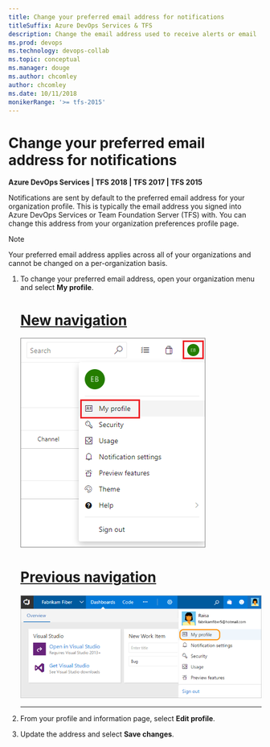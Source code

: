 ```yaml
---
title: Change your preferred email address for notifications
titleSuffix: Azure DevOps Services & TFS
description: Change the email address used to receive alerts or email  notifications managed in Azure DevOps Services or Team Foundation Server (TFS)
ms.prod: devops
ms.technology: devops-collab
ms.topic: conceptual
ms.manager: douge
ms.author: chcomley
author: chcomley
ms.date: 10/11/2018
monikerRange: '>= tfs-2015'
---
```


# Change your preferred email address for notifications

**Azure DevOps Services | TFS 2018 | TFS 2017 | TFS 2015**

Notifications are sent by default to the preferred email address for your organization profile. This is typically the email address you signed into Azure DevOps Services or Team Foundation Server (TFS) with. You can change this address from your organization preferences profile page.

> [!NOTE]
> Your preferred email address applies across all of your organizations and cannot be changed on a per-organization basis.

1. To change your preferred email address, open your organization menu and select **My profile**.

   # [New navigation](#tab/new-nav)
   ![Azure DevOps Services , My Profile link on Organization menu](_img/open-profile-newnav.png)

   # [Previous navigation](#tab/previous-nav)
   ![Azure DevOps Services , My Profile link on Organization menu](_img/open-profile-team-services.png)

   ---

2. From your profile and information page, select **Edit profile**.

3. Update the address and select **Save changes**.